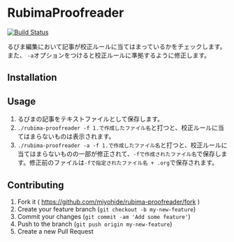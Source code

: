 # RubimaProofreader

[![Build Status](https://travis-ci.org/miyohide/rubima-lint.svg)](https://travis-ci.org/miyohide/rubima-lint)

るびま編集において記事が校正ルールに当てはまっているかをチェックします。また、
`-a`オプションをつけると校正ルールに準拠するように修正します。

## Installation

## Usage

1. るびまの記事をテキストファイルとして保存します。
2. `./rubima-proofreader -f 1.で作成したファイル名`と打つと、校正ルールに当てはまらないものは表示されます。
3. `./rubima-proofreader -a -f 1.で作成したファイル名`と打つと、校正ルールに当てはまらないものの一部が修正されて、`-fで作成されたファイル名`で保存します。修正前のファイルは`-fで指定されたファイル名 + .org`で保存されます。

## Contributing

1. Fork it ( https://github.com/miyohide/rubima-proofreader/fork )
2. Create your feature branch (`git checkout -b my-new-feature`)
3. Commit your changes (`git commit -am 'Add some feature'`)
4. Push to the branch (`git push origin my-new-feature`)
5. Create a new Pull Request

